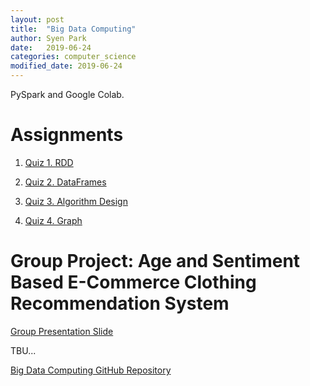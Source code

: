 ```yaml
---
layout: post
title:  "Big Data Computing"
author: Syen Park
date:   2019-06-24
categories: computer_science
modified_date: 2019-06-24
---
```

PySpark and Google Colab.

# Assignments
1. [Quiz 1. RDD](https://github.com/syenpark/Big-Data-Computing/blob/master/quiz/Quiz%201.%20RDD.ipynb)

2. [Quiz 2. DataFrames](https://github.com/syenpark/Big-Data-Computing/blob/master/quiz/q02/Q02_DataFrames.ipynb)

3. [Quiz 3. Algorithm Design](https://github.com/syenpark/Big-Data-Computing/blob/master/quiz/q03/Q3-Algorithm-Design.ipynb)

4. [Quiz 4. Graph](https://github.com/syenpark/Big-Data-Computing/blob/master/quiz/q04/graph.ipynb)

# Group Project: Age and Sentiment Based E-Commerce Clothing Recommendation System
[Group Presentation Slide](https://drive.google.com/open?id=1-14cJtsehJJwaJQzTM-VVzEUqNL9G8uzesS0rBoa-r0)


TBU...

[Big Data Computing GitHub Repository](https://github.com/syenpark/Big-Data-Computing)

